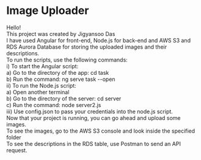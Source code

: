 # Image Uploader    
Hello!  
This project was created by Jigyansoo Das   
I have used Angular for front-end, Node.js for back-end and AWS S3 and RDS Aurora Database for storing the uploaded images and their descriptions.   
To run the scripts, use the following commands:   
  i) To start the Angular script:   
    a) Go to the directory of the app: cd task   
    b) Run the command: ng serve task --open   
  ii) To run the Node.js script:   
    a) Open another terminal   
    b) Go to the directory of the server: cd server   
    c) Run the command: node server2.js   
  iii) Use config.json to pass your credentials into the node.js script.   
Now that your project is running, you can go ahead and upload some images.   
To see the images, go to the AWS S3 console and look inside the specified folder   
To see the descriptions in the RDS table, use Postman to send an API request.  

 
